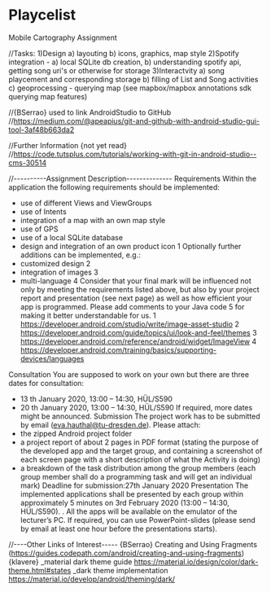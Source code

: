 # Playcelist
Mobile Cartography Assignment

//Tasks:
1)Design
  a) layouting
  b) icons, graphics, map style
2)Spotify integration - 
  a) local SQLite db creation, 
  b) understanding spotify api, getting song uri's or otherwise for storage
3)Interactvity
  a) song playcement and corresponding storage
  b) filling of List and Song activities
  c) geoprocessing - querying map (see mapbox/mapbox annotations sdk querying map features)

//{BSerrao} used to link AndroidStudio to GitHub
//https://medium.com/@apeapius/git-and-github-with-android-studio-gui-tool-3af48b663da2

//Further Information {not yet read}
//https://code.tutsplus.com/tutorials/working-with-git-in-android-studio--cms-30514

//----------Assignment Description--------------
Requirements
Within the application the following requirements should be implemented:
- use of different Views and ViewGroups
- use of Intents
- integration of a map with an own map style
- use of GPS
- use of a local SQLite database
- design and integration of an own product icon 1
Optionally further additions can be implemented, e.g.:
- customized design 2
- integration of images 3
- multi-language 4
Consider that your final mark will be influenced not only by meeting the requirements listed
above, but also by your project report and presentation (see next page) as well as how
efficient your app is programmed.
Please add comments to your Java code 5 for making it better understandable for us.
1 https://developer.android.com/studio/write/image-asset-studio
2 https://developer.android.com/guide/topics/ui/look-and-feel/themes
3 https://developer.android.com/reference/android/widget/ImageView
4 https://developer.android.com/training/basics/supporting-devices/languages

Consultation
You are supposed to work on your own but there are three dates for consultation:
- 13 th January 2020, 13:00 – 14:30, HÜL/S590
- 20 th January 2020, 13:00 – 14:30, HÜL/S590
If required, more dates might be announced.
Submission
The project work has to be submitted by email (eva.hauthal@tu-dresden.de). Please attach:
- the zipped Android project folder
- a project report of about 2 pages in PDF format (stating the purpose of the
developed app and the target group, and containing a screenshot of each screen
page with a short description of what the Activity is doing)
- a breakdown of the task distribution among the group members (each group
member shall do a programming task and will get an individual mark)
Deadline for submission:27th January 2020
Presentation
The implemented applications shall be presented by each group within approximately 5
minutes on 3rd February 2020 (13:00 – 14:30, HÜL/S590). . All the apps will be available on
the emulator of the lecturer’s PC. If required, you can use PowerPoint-slides (please send by
email at least one hour before the presentations starts).


//----Other Links of Interest-----
{BSerrao} Creating and Using Fragments (https://guides.codepath.com/android/creating-and-using-fragments)
{klavere}
_material dark theme guide https://material.io/design/color/dark-theme.html#states
_dark theme implementation https://material.io/develop/android/theming/dark/
